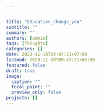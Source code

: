```yaml
---


title: "Education_change_you"
subtitle: ""
summary: ""
authors: [admin]
tags: [Thoughts]
categories: []
date: 2023-11-10T09:47:21+07:00
lastmod: 2023-11-10T09:47:21+07:00
featured: false
draft: true
image:
  caption: ""
  focal_point: ""
  preview_only: false
projects: []
---
```


